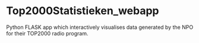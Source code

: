 # Top2000Statistieken_webapp
Python FLASK app which interactively visualises data generated by the NPO for their TOP2000 radio program.
